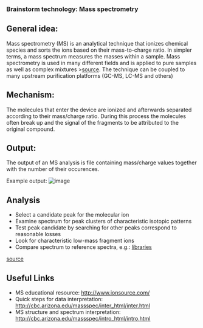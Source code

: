 
### Brainstorm technology: Mass spectrometry

## General idea:

Mass spectrometry (MS) is an analytical technique that ionizes chemical species and sorts the ions based on their mass-to-charge ratio. In simpler terms, a mass spectrum measures the masses within a sample. Mass spectrometry is used in many different fields and is applied to pure samples as well as complex mixtures >[source](https://en.wikipedia.org/wiki/Mass_spectrometry).
The technique can be coupled to many upstream purification platforms (GC-MS, LC-MS and others)

## Mechanism:

The molecules that enter the device are ionized and afterwards separated according to their mass/charge ratio. During this process the molecules often break up and the signal of the fragments to be attributed to the original compound.


## Output:

The output of an MS analysis is file containing mass/charge values together with the number of their occurences.

Example output: 
![image](http://www.chemguide.co.uk/analysis/masspec/pentanemspec.GIF)

## Analysis

* Select a candidate peak for the molecular ion
* Examine spectrum for peak clusters of characteristic isotopic patterns
* Test peak candidate by searching for other peaks correspond to reasonable losses
* Look for characteristic low-mass fragment ions
* Compare spectrum to reference spectra, e.g.: [libraries](http://chemdata.nist.gov/dokuwiki/doku.php?id=chemdata:start#libraries)

[source](https://edisciplinas.usp.br/pluginfile.php/144314/mod_resource/content/1/Ms-interpretation2014.pdf)

## Useful Links

* MS educational resource: http://www.ionsource.com/
* Quick steps for data interpretation: http://cbc.arizona.edu/massspec/inter_html/inter.html
* MS structure and spectrum interpretation: http://cbc.arizona.edu/massspec/intro_html/intro.html

